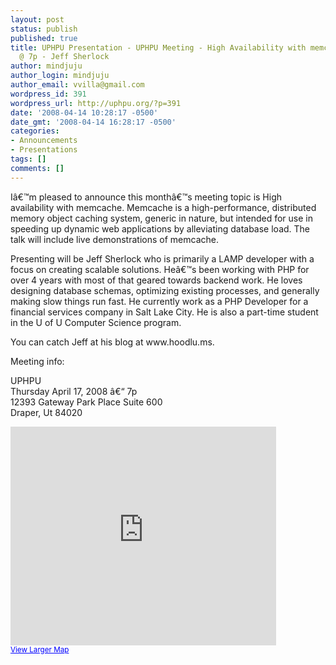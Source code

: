 ```yaml
---
layout: post
status: publish
published: true
title: UPHPU Presentation - UPHPU Meeting - High Availability with memcache - Thursday
  @ 7p - Jeff Sherlock
author: mindjuju
author_login: mindjuju
author_email: vvilla@gmail.com
wordpress_id: 391
wordpress_url: http://uphpu.org/?p=391
date: '2008-04-14 10:28:17 -0500'
date_gmt: '2008-04-14 16:28:17 -0500'
categories:
- Announcements
- Presentations
tags: []
comments: []
---
```

<p>Iâ€™m pleased to announce this monthâ€™s meeting topic is  High availability with memcache.  Memcache is a high-performance, distributed memory object caching system, generic in nature, but intended for use in speeding up dynamic web applications by alleviating database load. The talk will include live demonstrations of memcache.</p>
<p>Presenting will be Jeff Sherlock who is primarily a LAMP developer with a focus on creating scalable solutions. Heâ€™s been working with PHP for over 4 years with most of that geared towards backend work. He loves designing database schemas, optimizing existing processes, and generally making slow things run fast. He currently work as a PHP Developer for a financial services company in Salt Lake City. He is also a part-time student in the U of U Computer Science program.</p>
<p>You can catch Jeff at his blog at www.hoodlu.ms.</p>
<p>Meeting info:</p>
<p>UPHPU<br />
Thursday April 17, 2008 â€“ 7p<br />
12393 Gateway Park Place Suite 600<br />
Draper, Ut 84020</p>
<p><iframe width="425" height="350" frameborder="0" scrolling="no" marginheight="0" marginwidth="0" src="http://maps.google.com/maps?f=q&amp;hl=en&amp;geocode=&amp;q=12393+Gateway+Park+Pl,+Draper,+UT+84020&amp;jsv=107&amp;sll=37.0625,-95.677068&amp;sspn=62.226996,110.039063&amp;ie=UTF8&amp;z=14&amp;iwloc=addr&amp;ll=40.533307,-111.899014&amp;output=embed&amp;s=AARTsJo4qjLEZElt0daKCEhTZZbt1JlEQQ"></iframe><br /><small><a href="http://maps.google.com/maps?f=q&amp;hl=en&amp;geocode=&amp;q=12393+Gateway+Park+Pl,+Draper,+UT+84020&amp;jsv=107&amp;sll=37.0625,-95.677068&amp;sspn=62.226996,110.039063&amp;ie=UTF8&amp;z=14&amp;iwloc=addr&amp;ll=40.533307,-111.899014&amp;source=embed" style="color:#0000FF;text-align:left">View Larger Map</a></small></p>
